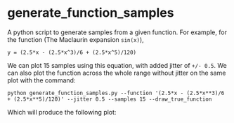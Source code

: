 # generate_function_samples
A python script to generate samples from a given function. For example, for the function (The Maclaurin expansion `sin(x)`), 
```
y = (2.5*x - (2.5*x^3)/6 + (2.5*x^5)/120)
``` 
We can plot 15 samples using this equation, with added jitter of `+/- 0.5`. We can also plot the function across the whole range without jitter on the same plot with the command:

```
python generate_function_samples.py --function '(2.5*x - (2.5*x**3)/6 + (2.5*x**5)/120)' --jitter 0.5 --samples 15 --draw_true_function

```

Which will produce the following plot:
